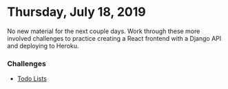 Thursday, July 18, 2019
====================
No new material for the next couple days. Work through these more involved challenges to practice creating a React frontend with a Django API and deploying to Heroku.

### Challenges
- [Todo Lists](https://github.com/indiaplatoon/to-do-lists)